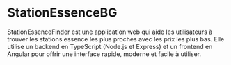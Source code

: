# StationEssenceBG
StationEssenceFinder est une application web qui aide les utilisateurs à trouver les stations essence les plus proches avec les prix les plus bas. Elle utilise un backend en TypeScript (Node.js et Express) et un frontend en Angular pour offrir une interface rapide, moderne et facile à utiliser.

